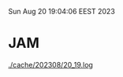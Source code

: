 Sun Aug 20 19:04:06 EEST 2023
# JAM
<a href='./cache/202308/20_19.log'>./cache/202308/20_19.log</a>
